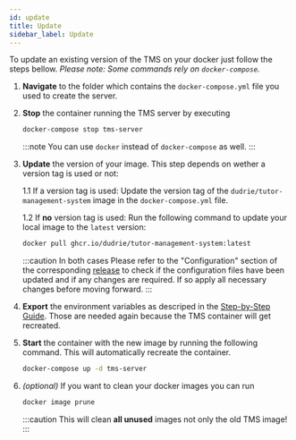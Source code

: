 ```yaml
---
id: update
title: Update
sidebar_label: Update
---
```


To update an existing version of the TMS on your docker just follow the steps bellow. _Please note: Some commands rely on `docker-compose`._

1. **Navigate** to the folder which contains the `docker-compose.yml` file you used to create the server.

1. **Stop** the container running the TMS server by executing

   ```sh
   docker-compose stop tms-server
   ```

   :::note
   You can use `docker` instead of `docker-compose` as well.
   :::

1. **Update** the version of your image. This step depends on wether a version tag is used or not:

   1.1 If a version tag is used: Update the version tag of the `dudrie/tutor-management-system` image in the `docker-compose.yml` file.

   1.2 If **no** version tag is used: Run the following command to update your local image to the `latest` version:

   ```sh
   docker pull ghcr.io/dudrie/tutor-management-system:latest
   ```

   :::caution In both cases
   Please refer to the "Configuration" section of the corresponding [release](https://github.com/Dudrie/Tutor-Management-System/releases) to check if the configuration files have been updated and if any changes are required. If so apply all necessary changes before moving forward.
   :::

1. **Export** the environment variables as descriped in the [Step-by-Step Guide](installation/#step-by-step). Those are needed again because the TMS container will get recreated.

1. **Start** the container with the new image by running the following command. This will automatically recreate the container.

   ```sh
   docker-compose up -d tms-server
   ```

1. _(optional)_ If you want to clean your docker images you can run

   ```sh
   docker image prune
   ```

   :::caution
   This will clean **all unused** images not only the old TMS image!
   :::
